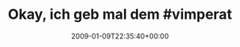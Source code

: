 ---
retweeted: false
source: <a href="http://twitter.com" rel="nofollow">Twitter Web Client</a>
entities:
  hashtags:
  - text: vimperator
    indices:
    - '22'
    - '33'
  symbols: []
  user_mentions: []
  urls: []
display_text_range:
- '0'
- '56'
favorite_count: '0'
id_str: '1107859910'
truncated: false
retweet_count: '0'
id: '1107859910'
created_at: Fri Jan 09 22:35:40 +0000 2009
favorited: false
full_text: 'Okay, ich geb mal dem #vimperator noch ne zweite Chance.'
lang: de
tags:
- vimperator
- pesos:twitter
date: '2009-01-09T22:35:40+00:00'
src: https://twitter.com/bascht/status/1107859910
original_url: https://twitter.com/bascht/status/1107859910
type: twitter_tweet
text: 'Okay, ich geb mal dem #vimperator noch ne zweite Chance.'
title: 'Okay, ich geb mal dem #vimperat'

---